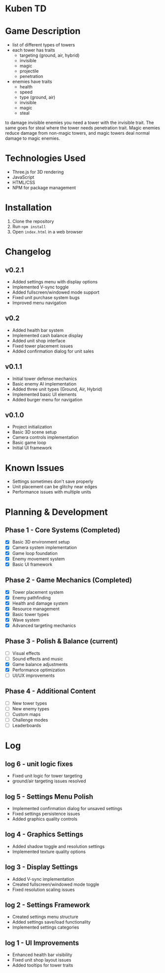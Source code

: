 # Kuben TD

# Game Description
* list of different types of towers
* each tower has traits
  * targeting (ground, air, hybrid)
  * invisible
  * magic
  * projectile
  * penetration
* enemies have traits
  * health
  * speed
  * type (ground, air)
  * invisible
  * magic
  * steal

to damage invisible enemies you need a tower with the invisible trait. The same goes for steal where the tower needs penetration trait. Magic enemies reduce damage from non-magic towers, and magic towers deal normal damage to magic enemies.

# Technologies Used
- Three.js for 3D rendering
- JavaScript 
- HTML/CSS
- NPM for package management

# Installation
1. Clone the repository
2. Run `npm install`
3. Open `index.html` in a web browser

# Changelog

## v0.2.1
- Added settings menu with display options
- Implemented V-sync toggle
- Added fullscreen/windowed mode support
- Fixed unit purchase system bugs
- Improved menu navigation

## v0.2
- Added health bar system
- Implemented cash balance display
- Added unit shop interface
- Fixed tower placement issues
- Added confirmation dialog for unit sales

## v0.1.1 
- Initial tower defense mechanics
- Basic enemy AI implementation
- Added three unit types (Ground, Air, Hybrid)
- Implemented basic UI elements
- Added burger menu for navigation

## v0.1.0 
- Project initialization
- Basic 3D scene setup
- Camera controls implementation
- Basic game loop
- Initial UI framework

# Known Issues
- Settings sometimes don't save properly
- Unit placement can be glitchy near edges
- Performance issues with multiple units

# Planning & Development

## Phase 1 - Core Systems (Completed)
- [x] Basic 3D environment setup
- [x] Camera system implementation
- [x] Game loop foundation
- [x] Enemy movement system
- [x] Basic UI framework

## Phase 2 - Game Mechanics (Completed)
- [x] Tower placement system
- [x] Enemy pathfinding
- [x] Health and damage system
- [x] Resource management
- [x] Basic tower types
- [x] Wave system
- [x] Advanced targeting mechanics

## Phase 3 - Polish & Balance (current)
- [ ] Visual effects
- [ ] Sound effects and music
- [x] Game balance adjustments
- [x] Performance optimization
- [ ] UI/UX improvements

## Phase 4 - Additional Content
- [ ] New tower types
- [ ] New enemy types
- [ ] Custom maps
- [ ] Challenge modes
- [ ] Leaderboards

# Log

## log 6 - unit logic fixes
- Fixed unit logic for tower targeting
- ground/air targeting issues resolved

## log 5 - Settings Menu Polish
- Implemented confirmation dialog for unsaved settings
- Fixed settings persistence issues
- Added graphics quality controls

## log 4 - Graphics Settings
- Added shadow toggle and resolution settings
- Implemented texture quality options

## log 3 - Display Settings
- Added V-sync implementation
- Created fullscreen/windowed mode toggle
- Fixed resolution scaling issues

## log 2 - Settings Framework
- Created settings menu structure
- Added settings save/load functionality
- Implemented settings categories

## log 1 - UI Improvements
- Enhanced health bar visibility
- Fixed unit shop layout issues
- Added tooltips for tower traits